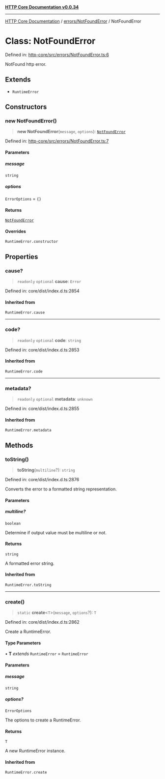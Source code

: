 [**HTTP Core Documentation v0.0.34**](../../../README.md)

***

[HTTP Core Documentation](../../../modules.md) / [errors/NotFoundError](../README.md) / NotFoundError

# Class: NotFoundError

Defined in: [http-core/src/errors/NotFoundError.ts:6](https://github.com/stonemjs/http-core/blob/fb38b6d1cb0bd2bb4e252ff611571ec3c006aa1e/src/errors/NotFoundError.ts#L6)

NotFound http error.

## Extends

- `RuntimeError`

## Constructors

### new NotFoundError()

> **new NotFoundError**(`message`, `options`): [`NotFoundError`](NotFoundError.md)

Defined in: [http-core/src/errors/NotFoundError.ts:7](https://github.com/stonemjs/http-core/blob/fb38b6d1cb0bd2bb4e252ff611571ec3c006aa1e/src/errors/NotFoundError.ts#L7)

#### Parameters

##### message

`string`

##### options

`ErrorOptions` = `{}`

#### Returns

[`NotFoundError`](NotFoundError.md)

#### Overrides

`RuntimeError.constructor`

## Properties

### cause?

> `readonly` `optional` **cause**: `Error`

Defined in: core/dist/index.d.ts:2854

#### Inherited from

`RuntimeError.cause`

***

### code?

> `readonly` `optional` **code**: `string`

Defined in: core/dist/index.d.ts:2853

#### Inherited from

`RuntimeError.code`

***

### metadata?

> `readonly` `optional` **metadata**: `unknown`

Defined in: core/dist/index.d.ts:2855

#### Inherited from

`RuntimeError.metadata`

## Methods

### toString()

> **toString**(`multiline`?): `string`

Defined in: core/dist/index.d.ts:2876

Converts the error to a formatted string representation.

#### Parameters

##### multiline?

`boolean`

Determine if output value must be multiline or not.

#### Returns

`string`

A formatted error string.

#### Inherited from

`RuntimeError.toString`

***

### create()

> `static` **create**\<`T`\>(`message`, `options`?): `T`

Defined in: core/dist/index.d.ts:2862

Create a RuntimeError.

#### Type Parameters

• **T** *extends* `RuntimeError` = `RuntimeError`

#### Parameters

##### message

`string`

##### options?

`ErrorOptions`

The options to create a RuntimeError.

#### Returns

`T`

A new RuntimeError instance.

#### Inherited from

`RuntimeError.create`
